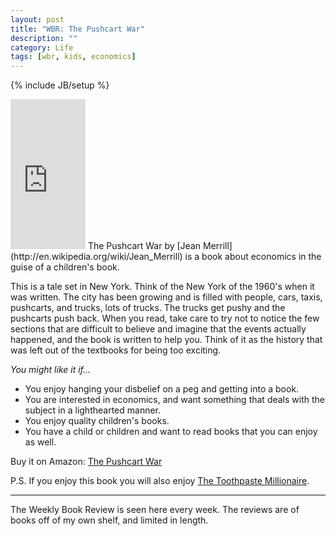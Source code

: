 ```yaml
---
layout: post
title: "WBR: The Pushcart War"
description: ""
category: Life
tags: [wbr, kids, economics]
---
```

{% include JB/setup %}

<iframe class="float_right" style="width:120px;height:240px;" marginwidth="0" marginheight="0" scrolling="no" frameborder="0" src="http://ws-na.amazon-adsystem.com/widgets/q?ServiceVersion=20070822&amp;Operation=GetAdHtml&amp;ID=OneJS&amp;OneJS=1&amp;source=ss&amp;ref=ss_til&amp;ad_type=product_link&amp;tracking_id=without-20&amp;marketplace=amazon&amp;region=US&amp;placement=0440471478&amp;asins=0440471478&amp;show_border=true&amp;link_opens_in_new_window=true&amp;MarketPlace=US">
</iframe>
The Pushcart War by [Jean Merrill](http://en.wikipedia.org/wiki/Jean_Merrill) is a book about economics in the guise of a children's book.

This is a tale set in New York. Think of the New York of the 1960's when it was written. The city has been growing and is filled with people, cars, taxis, pushcarts, and trucks, lots of trucks. The trucks get pushy and the pushcarts push back. When you read, take care to try not to notice the few sections that are difficult to believe and imagine that the events actually happened, and the book is written to help you. Think of it as the history that was left out of the textbooks for being too exciting.

*You might like it if...*
 * You enjoy hanging your disbelief on a peg and getting into a book.
 * You are interested in economics, and want something that deals with the subject in a lighthearted manner.
 * You enjoy quality children's books.
 * You have a child or children and want to read books that you can enjoy as well.

Buy it on Amazon: [The Pushcart War](http://www.amazon.com/gp/product/0440471478/ref=as_li_ss_tl?ie=UTF8&tag=without-20&linkCode=as2&camp=1789&creative=390957&creativeASIN=0440471478)

P.S.  If you enjoy this book you will also enjoy [The Toothpaste Millionaire](http://www.amazon.com/gp/product/0618759255/ref=as_li_ss_tl?ie=UTF8&tag=without-20&linkCode=as2&camp=1789&creative=390957&creativeASIN=0618759255).

---

The Weekly Book Review is seen here every week. The reviews are of books off of my own shelf, and limited in length. 